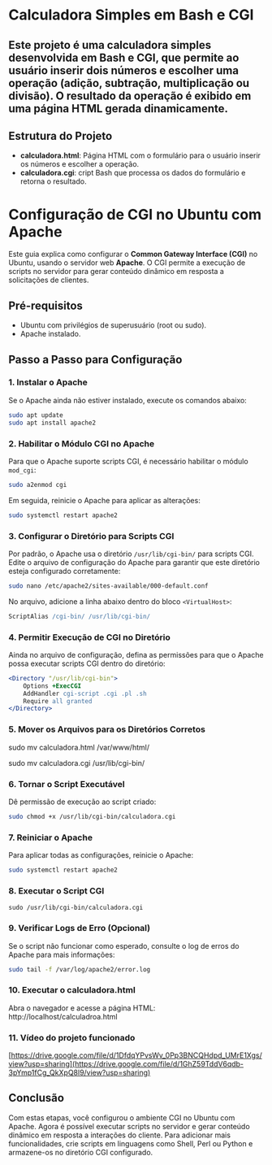 
# Calculadora Simples em Bash e CGI

Este projeto é uma calculadora simples desenvolvida em Bash e CGI, que permite ao usuário inserir dois números e escolher uma operação (adição, subtração, multiplicação ou divisão). O resultado da operação é exibido em uma página HTML gerada dinamicamente.
- 
## Estrutura do Projeto

- **calculadora.html**: Página HTML com o formulário para o usuário inserir os números e escolher a operação.
- **calculadora.cgi**: cript Bash que processa os dados do formulário e retorna o resultado.

# Configuração de CGI no Ubuntu com Apache

Este guia explica como configurar o **Common Gateway Interface (CGI)** no Ubuntu, usando o servidor web **Apache**. O CGI permite a execução de scripts no servidor para gerar conteúdo dinâmico em resposta a solicitações de clientes.

## Pré-requisitos

- Ubuntu com privilégios de superusuário (root ou sudo).
- Apache instalado.

## Passo a Passo para Configuração

### 1. Instalar o Apache

Se o Apache ainda não estiver instalado, execute os comandos abaixo:

```bash
sudo apt update
sudo apt install apache2
```

### 2. Habilitar o Módulo CGI no Apache

Para que o Apache suporte scripts CGI, é necessário habilitar o módulo `mod_cgi`:

```bash
sudo a2enmod cgi
```

Em seguida, reinicie o Apache para aplicar as alterações:

```bash
sudo systemctl restart apache2
```

### 3. Configurar o Diretório para Scripts CGI

Por padrão, o Apache usa o diretório `/usr/lib/cgi-bin/` para scripts CGI. Edite o arquivo de configuração do Apache para garantir que este diretório esteja configurado corretamente:

```bash
sudo nano /etc/apache2/sites-available/000-default.conf
```

No arquivo, adicione a linha abaixo dentro do bloco `<VirtualHost>`:

```apache
ScriptAlias /cgi-bin/ /usr/lib/cgi-bin/
```

### 4. Permitir Execução de CGI no Diretório

Ainda no arquivo de configuração, defina as permissões para que o Apache possa executar scripts CGI dentro do diretório:

```apache
<Directory "/usr/lib/cgi-bin">
    Options +ExecCGI
    AddHandler cgi-script .cgi .pl .sh
    Require all granted
</Directory>
```
### 5. Mover os Arquivos para os Diretórios Corretos
sudo mv calculadora.html /var/www/html/

sudo mv calculadora.cgi /usr/lib/cgi-bin/

### 6. Tornar o Script Executável

Dê permissão de execução ao script criado:

```bash
sudo chmod +x /usr/lib/cgi-bin/calculadora.cgi
```

### 7. Reiniciar o Apache

Para aplicar todas as configurações, reinicie o Apache:

```bash
sudo systemctl restart apache2
```

### 8. Executar o Script CGI

```
sudo /usr/lib/cgi-bin/calculadora.cgi

```


### 9. Verificar Logs de Erro (Opcional)

Se o script não funcionar como esperado, consulte o log de erros do Apache para mais informações:

```bash
sudo tail -f /var/log/apache2/error.log
```

### 10. Executar o calculadora.html
Abra o navegador e acesse a página HTML:
http://localhost/calculadroa.html

### 11. Vídeo do projeto funcionado
[https://drive.google.com/file/d/1DfdqYPvsWv_0Pp3BNCQHdpd_UMrE1Xgs/view?usp=sharing](https://drive.google.com/file/d/1GhZ59TddV6qdb-3pYmp1fCg_QkXpQ8l9/view?usp=sharing)
## Conclusão

Com estas etapas, você configurou o ambiente CGI no Ubuntu com Apache. Agora é possível executar scripts no servidor e gerar conteúdo dinâmico em resposta a interações do cliente. Para adicionar mais funcionalidades, crie scripts em linguagens como Shell, Perl ou Python e armazene-os no diretório CGI configurado.

